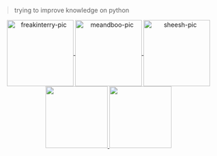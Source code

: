 >trying to improve knowledge on python

<div align="center">
  <a href="https://github.com/parreira7">
  <img align="center" alt="freakinterry-pic" height="150", style="border.radius=50px;" src="https://c.tenor.com/eG55iGO_j9oAAAAd/terry-mcginnis-dana-tan.gif">
  <img align="center" alt="meandboo-pic" height="150", style="border.radius=50px;" src="https://townsquare.media/site/622/files/2010/06/tenpole.gif">
  <img align="center" alt="sheesh-pic" height="150", style="border.radius=50px;" src="https://i.pinimg.com/originals/a5/4e/21/a54e21c90a091100e9943324a5399aaa.gif">
</div>

<div align="center">
  <a href="https://github.com/rafaballerini">
  <img height="140em" src="https://github-readme-stats.vercel.app/api?username=parreira7&show_icons=true&theme=dracula&include_all_commits=true&count_private=true"/>
  <img height="140em" src="https://github-readme-stats.vercel.app/api/top-langs/?username=parreira7&layout=compact&langs_count=7&theme=dracula"/>
</div>
